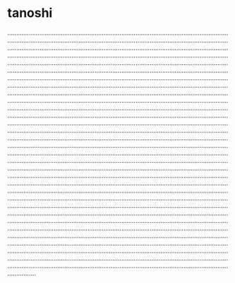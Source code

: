 # tanoshi

................................................................................................................................................................................................................................................................................................................................................................................................................................................................................................................................................................................................................................................................................................................................................................................................................................................................................................................................................................................................................................................................................................................................................................................................................................................................................................................................................................................................................................................................................................................................................................................................................................................................................................................................................................................................................................................................................................................................................................................................................................................................................................................................................................................................................................................................................................................................................................................................................................................................................................................................................................................................................................................................................................................................................................................................................................................................................................................................................................................................................................................................................................................................................................................................................................................................................................................................................................................................................................................................................................................................................................................................................................................................................................................................................................................................................................................................................................................................................................................................................................................................................................................................................